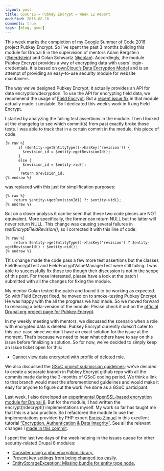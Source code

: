 ```yaml
---
layout: post
title: GSoC'16 – Pubkey Encrypt – Week 12 Report
modified: 2016-08-16
comments: true
tags: [blog, gsoc]
---
```


This week marks the completion of my <a href="https://summerofcode.withgoogle.com/">Google Summer of Code 2016</a> project Pubkey Encrypt. So I’ve spent the past 3 months building this module for Drupal 8 in the supervision of mentors Adam Bergstein (<a href ='https://www.drupal.org/u/nerdstein'>@nerdstein</a>) and Colan Schwartz (<a href='https://www.drupal.org/u/colan'>@colan</a>). Accordingly, the module Pubkey Encrypt provides a way of encrypting data with users’ login-credentials. It is based on <a href="http://cgit.drupalcode.org/pubkey_encrypt/plain/documentation/ArchitectureDoc.pdf">ownCloud’s Data Encryption Model</a> and is an attempt of providing an easy-to-use security module for website maintainers.

The way we’ve designed Pubkey Encrypt, it actually provides an API for data encryption/decryption. To use the API for encrypting field data, we recommend the usage of <a href="https://www.drupal.org/project/issues/field_encrypt">Field Encrypt</a>. But a <a href="https://www.drupal.org/node/2735927">recent issue fix</a> in that module actually made it unstable. So I dedicated this week’s work in fixing Field Encrypt.

I started by analyzing the failing test assertions in the module. Then I looked at the changelog to see which commit(s) from past exactly broke those tests. I was able to track that in a certain commit in the module, this piece of code:

    {% raw %}
          if ($entity->getEntityType()->hasKey('revision')) {
            $revision_id = $entity->getRevisionId();
          }
          else {
            $revision_id = $entity->id();
          }
           return $revision_id;
    {% endraw %}

was replaced with this just for simplification purposes:

    {% raw %}
        return $entity->getRevisionId() ?: $entity->id();
    {% endraw %}

But on a closer analysis it can be seen that these two code pieces are NOT equivalent. More specifically, the former can return NULL but the latter will never return NULL. This change was causing several failures in <i>testEncryptFieldRevision()</i>, so I corrected it with this line of code:

    {% raw %}
        return $entity->getEntityType()->hasKey('revision') ? $entity->getRevisionId() : $entity->id();
    {% endraw %}

This change made the code pass a few more test assertions but the classes FieldEncryptTest and FieldEncryptValueManagerTest were still failing. I was able to successfully fix those too though their discussion is not in the scope of this post. For those interested, please have a look at the patch I submitted with all the changes for fixing the module.

My mentor Colan tested the patch and found it to be working as expected. So with Field Encrypt fixed, he moved on to smoke-testing Pubkey Encrypt. He was happy with the all the progress we had made. So we moved forward to releasing a beta-version of the module. Please check it out on the <a href="">official Drupal.org project page for Pubkey Encrypt</a>.

In my weekly meeting with mentors, we discussed the scenario when a role with encrypted data is deleted. Pubkey Encrypt currently doesn’t cater to this use-case since we don’t have an exact solution for the issue at the moment. That’s because we need to hear what others have to say on this issue before finalizing a solution. So for now, we’ve decided to simply keep an issue ticket open for this:

* <a href="https://www.drupal.org/node/2781559">Cannot view data encrypted with profile of deleted role.</a>

We also discussed the <a href="https://developers.google.com/open-source/gsoc/help/work-product">GSoC project submission guidelines</a>; we’ve decided to create a separate branch in Pubkey Encrypt github repo with all the commits made during the 3-months of GSoC coding period. We think a link to that branch would meet the aforementioned guidelines and would make it easy for anyone to figure out the work I’ve done as a GSoC participant.

Last week, I also developed an <a href="https://github.com/talhaparacha/encrypt_openssl">experimental OpenSSL-based encryption module for Drupal 8</a>. But for the module, I had written the encrypt()/decrypt() implementations myself. My work so far has taught me that this is a bad practice. So I refactored the module to use the implementations provided by PHP expert <a href="http://www.zimuel.it">Enrico Zimuel</a> in this excellent tutorial <a href="http://www.zimuel.it/slides/dpc2014.html">“Encryption, Authentication & Data Integrity”</a>. See all the relevant changes I <a href="https://github.com/talhaparacha/encrypt_openssl/commit/fa33020415ccd077eca55e16b99e85cbf7bffcb0">made in this commit</a>.

I spent the last two days of the week helping in the issues queue for other security-related Drupal 8 modules:

* <a href="https://www.drupal.org/node/2780073#comment-11504141">Consider using a php encryption library.</a>
* <a href="https://www.drupal.org/node/2782061">Prevent key settings from being changed too easily.</a>
* <a href="https://www.drupal.org/node/2779853">EntityStorageException: Missing bundle for entity type node.</a>
